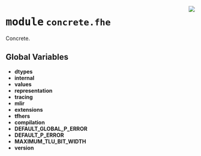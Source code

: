 <!-- markdownlint-disable -->

<a href="../../frontends/concrete-python/concrete/fhe/__init__.py#L0"><img align="right" style="float:right;" src="https://img.shields.io/badge/-source-cccccc?style=flat-square"></a>

# <kbd>module</kbd> `concrete.fhe`
Concrete. 

**Global Variables**
---------------
- **dtypes**
- **internal**
- **values**
- **representation**
- **tracing**
- **mlir**
- **extensions**
- **tfhers**
- **compilation**
- **DEFAULT_GLOBAL_P_ERROR**
- **DEFAULT_P_ERROR**
- **MAXIMUM_TLU_BIT_WIDTH**
- **version**



